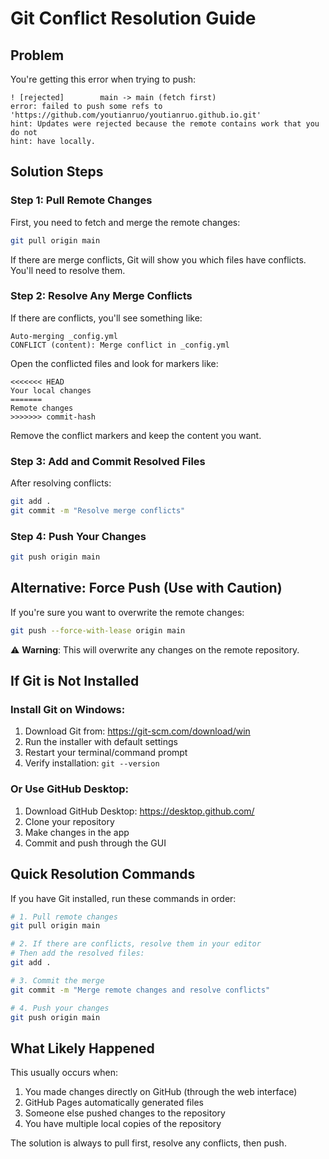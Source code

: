 # Git Conflict Resolution Guide

## Problem
You're getting this error when trying to push:
```
! [rejected]        main -> main (fetch first)
error: failed to push some refs to 'https://github.com/youtianruo/youtianruo.github.io.git'
hint: Updates were rejected because the remote contains work that you do not
hint: have locally.
```

## Solution Steps

### Step 1: Pull Remote Changes
First, you need to fetch and merge the remote changes:

```bash
git pull origin main
```

If there are merge conflicts, Git will show you which files have conflicts. You'll need to resolve them.

### Step 2: Resolve Any Merge Conflicts
If there are conflicts, you'll see something like:
```
Auto-merging _config.yml
CONFLICT (content): Merge conflict in _config.yml
```

Open the conflicted files and look for markers like:
```
<<<<<<< HEAD
Your local changes
=======
Remote changes
>>>>>>> commit-hash
```

Remove the conflict markers and keep the content you want.

### Step 3: Add and Commit Resolved Files
After resolving conflicts:
```bash
git add .
git commit -m "Resolve merge conflicts"
```

### Step 4: Push Your Changes
```bash
git push origin main
```

## Alternative: Force Push (Use with Caution)
If you're sure you want to overwrite the remote changes:
```bash
git push --force-with-lease origin main
```

⚠️ **Warning**: This will overwrite any changes on the remote repository.

## If Git is Not Installed

### Install Git on Windows:
1. Download Git from: https://git-scm.com/download/win
2. Run the installer with default settings
3. Restart your terminal/command prompt
4. Verify installation: `git --version`

### Or Use GitHub Desktop:
1. Download GitHub Desktop: https://desktop.github.com/
2. Clone your repository
3. Make changes in the app
4. Commit and push through the GUI

## Quick Resolution Commands

If you have Git installed, run these commands in order:

```bash
# 1. Pull remote changes
git pull origin main

# 2. If there are conflicts, resolve them in your editor
# Then add the resolved files:
git add .

# 3. Commit the merge
git commit -m "Merge remote changes and resolve conflicts"

# 4. Push your changes
git push origin main
```

## What Likely Happened

This usually occurs when:
1. You made changes directly on GitHub (through the web interface)
2. GitHub Pages automatically generated files
3. Someone else pushed changes to the repository
4. You have multiple local copies of the repository

The solution is always to pull first, resolve any conflicts, then push.
